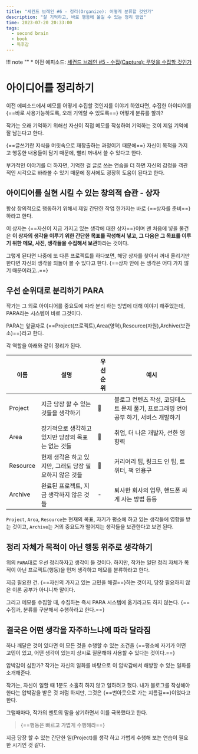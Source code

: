 ```yaml
---
title: "세컨드 브레인 #6 - 정리(Organize): 어떻게 분류할 것인가"
description: "잘 기억하고, 바로 행동에 옮길 수 있는 정리 방법"
time: 2023-07-20 20:33:00
tags:
  - second brain
  - book
  - 독후감
---
```


!!! note ""
    * 이전 에피소드: [세컨드 브레인 #5 - 수집(Capture): 무엇을 수집할 것인가](/fromitive-diary/diary/2023-07-19-book)

# 아이디어를 정리하기

이전 에피소드에서 메모를 어떻게 수집할 것인지를 이야기 하였다면, 수집한 아이디어를 {==바로 사용가능하도록, 오래 기억할 수 있도록==} 어떻게 분류를 할까?

작가는 오래 기억하기 위해선 자신이 직접 메모를 작성하여 기억하는 것이 제일 기억에 잘 남는다고 한다.

{==글쓰기란 지식을 머릿속으로 재창출하는 과정이기 때문에==} 자신이 목적을 가지고 행동한 내용들이 담기 때문에, 빨리 꺼내서 쓸 수 있다고 한다.

부가적인 이야기를 더 하자면, 기억한 걸 글로 쓰는 연습을 더 하면 자신의 감정을 객관적인 시각으로 바라볼 수 있기 때문에 정서에도 굉장히 도움이 된다고 한다.

## 아이디어를 실현 시킬 수 있는 창의적 습관 - 상자

항상 창의적으로 행동하기 위해서 제일 간단한 작업 한가지는 바로 {==상자를 준비==}하라고 한다.

이 상자는 {==자신이 지금 가지고 있는 생각에 대한 상자==}이며 맨 처음에 넣을 물건은 **이 상자의 생각을 이루기 위한 간단한 목표를 작성해서 넣고, 그 다음은 그 목표를 이루기 위한 메모, 사진, 생각들을 수집해서 보관**하라는 것이다.

그렇게 된다면 나중에 또 다른 프로젝트를 하다보면, 해당 상자를 찾아서 꺼내 올리기만 한다면 자신의 생각을 되돌아 볼 수 있다고 한다. {==상자 안에 든 생각은 어디 가지 않기 때문이라고..==}

## 우선 순위대로 분리하기 PARA

작가는 그 외로 아이디어를 중요도에 따라 분리 하는 방법에 대해 이야기 해주었는데, PARA라는 시스템이 바로 그것이다.

PARA는 앞글자로 {==Project(프로젝트),Area(영역),Resource(자원),Archive(보관소)==}라고 한다.

각 역할을 아래와 같이 정리가 된다.

| 이름     | 설명                                                    | 우선순위 | 예시                                                                                 |
| -------- | ------------------------------------------------------- | -------- | ------------------------------------------------------------------------------------ |
| Project  | 지금 당장 할 수 있는 것들을 생각하기                    | 🥇      | 블로그 컨텐츠 작성, 코딩테스트 문제 풀기, 프로그래밍 언어 공부 하기, 서비스 개발하기 |
| Area     | 장기적으로 생각하고 있지만 당장의 목표는 없는 것들      | 🥈      | 취업, 더 나은 개발자, 선한 영향력                                                    |
| Resource | 현재 생각은 하고 있지만, 그래도 당장 필요하지 않은 것들 | 🥉      | 커리어리 팁, 링크드 인 팁, 트위터, 책 인용구                                         |
| Archive  | 완료된 프로젝트, 지금 생각하지 않은 것들                | -        | 퇴사한 회사의 업무, 핸드폰 싸게 사는 방법 등등                                       |

`Project`, `Area`, `Resource`는 현재의 목표, 자기가 평소에 하고 있는 생각들에 영향을 받는 것이고, `Archive`는 거의 중요도가 떨어지는 생각들을 보관한다고 보면 된다.

## 정리 자체가 목적이 아닌 행동 위주로 생각하기

위의 `PARA`대로 우선 정리하자고 생각이 들 것이다. 하지만, 작가는 일단 정리 자체가 목적이 아닌 프로젝트(행동)을 먼저 생각하고 메모를 분류하라고 한다.

지금 필요한 건. {==자신의 가지고 있는 고민을 해결==}하는 것이지, 당장 필요하지 않은 이론 공부가 아니니까 말이다.

그리고 메모를 수집할 때, 수집하는 즉시 PARA 시스템에 옮기라고도 하지 않는다. {==수집과, 분류를 구분해서 수행하라고 한다.==}

## 결국은 어떤 생각을 자주하느냐에 따라 달라짐

하나 깨달은 것이 있다면 이 모든 것을 수행할 수 있는 조건을 {==평소에 자기가 어떤 고민이 있고, 어떤 생각이 있는지 상시로 질문해야 사용할 수 있다는 것이다.==}

압박감이 심한가? 작가는 자신의 일화를 바탕으로 이 압박감에서 해방할 수 있는 일화를 소개해준다.

작가는, 자신이 일할 때 1분도 소홀히 하지 않고 일하려고 했다. 내가 블로그를 작성해야 한다는 압박감을 받은 것 처럼 하지만, 그것은 {==번아웃으로 가는 지름길==}이었다고 한다.

그럴때마다, 작가의 멘토의 말을 상기하면서 이를 극복했다고 한다.

> {==행동은 빠르고 가볍게 수행해라==}

지금 당장 할 수 있는 간단한 일(Project)를 생각 하고 가볍게 수행해 보는 연습이 필요한 시기인 것 같다.